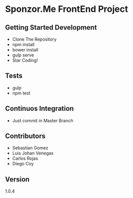 # Sponzor.Me FrontEnd Project

## Getting Started Development

* Clone The Repository
* npm install
* bower install
* gulp serve
* Star Coding!

## Tests

* gulp
* npm test

## Continuos Integration

* Just commit in Master Branch

## Contributors

* Sebastian Gomez
* Luis Johan Venegas
* Carlos Rojas
* Diego Coy

## Version

1.0.4
